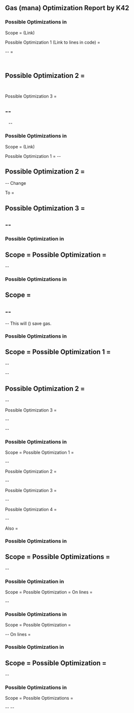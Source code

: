 ## Gas (mana) Optimization Report by K42

### Possible Optimizations in 
Scope = (Link)

Possible Optimization 1 (Link to lines in code) =

--  =

`` ``

Possible Optimization 2 =
`` ``
--
`` ``

Possible Optimization 3 =

--
--
`` ``
-- `` ``

### Possible Optimizations in
Scope = (Link)

Possible Optimization 1 =
-- `` ``

Possible Optimization 2 =
--
-- Change `` ``

To = `` ``

Possible Optimization 3 =
--
--
--

### Possible Optimization in
Scope =
Possible Optimization =
--
--
### Possible Optimizations in
Scope =
--
--
--

-- This will () save gas.

### Possible Optimizations in
Scope =
Possible Optimization 1 =
--
-- `` ``

--

Possible Optimization 2 =
--
-- `` ``

Possible Optimization 3 =

-- `` ``

--

### Possible Optimizations in
Scope =
Possible Optimization 1 =

-- `` ``

Possible Optimization 2 =

--
`` ``

Possible Optimization 3 =

--

Possible Optimization 4 =

-- `` ``

Also = `` ``

### Possible Optimizations in
Scope =
Possible Optimizations =
--

--
### Possible Optimization in
Scope =
Possible Optimization =
On lines =

--
`` ``

### Possible Optimizations in
Scope =
Possible Optimization =

--
On lines =

### Possible Optimization in
Scope =
Possible Optimization =
--
--
### Possible Optimizations in
Scope =
Possible Optimizations =

--
-- `` ``
